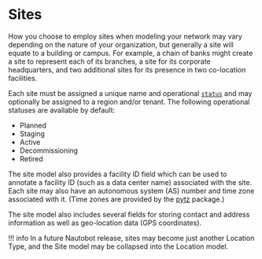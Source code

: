 # Sites

How you choose to employ sites when modeling your network may vary depending on the nature of your organization, but generally a site will equate to a building or campus. For example, a chain of banks might create a site to represent each of its branches, a site for its corporate headquarters, and two additional sites for its presence in two co-location facilities.

Each site must be assigned a unique name and operational [`status`](https://nautobot.readthedocs.io/en/stable/models/extras/status/) and may optionally be assigned to a region and/or tenant. The following operational statuses are available by default:

* Planned
* Staging
* Active
* Decommissioning
* Retired

The site model also provides a facility ID field which can be used to annotate a facility ID (such as a data center name) associated with the site. Each site may also have an autonomous system (AS) number and time zone associated with it. (Time zones are provided by the [pytz](https://pypi.org/project/pytz/) package.)

The site model also includes several fields for storing contact and address information as well as geo-location data (GPS coordinates).

!!! info
    In a future Nautobot release, sites may become just another Location Type, and the Site model may be collapsed into the Location model.
